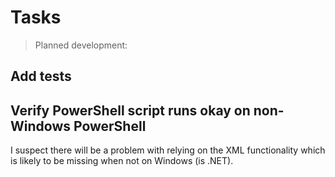 # Tasks

> Planned development:

## Add tests

## Verify PowerShell script runs okay on non-Windows PowerShell

I suspect there will be a problem with relying on the XML functionality which is likely to be missing when not on Windows (is .NET).
